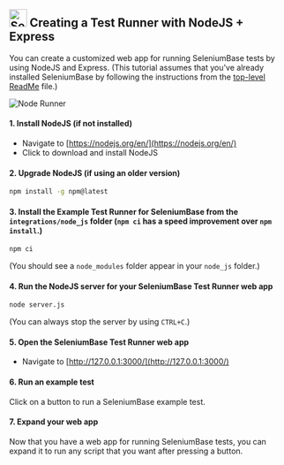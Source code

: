 <h2><img src="https://seleniumbase.io/img/logo6.png" title="SeleniumBase" width="32" /> Creating a Test Runner with NodeJS + Express</h2>

You can create a customized web app for running SeleniumBase tests by using NodeJS and Express. (This tutorial assumes that you've already installed SeleniumBase by following the instructions from the [top-level ReadMe](https://github.com/seleniumbase/SeleniumBase/blob/master/README.md) file.)

<img src="https://seleniumbase.io/other/node_runner.png" title="Node Runner" />

#### 1. Install NodeJS (if not installed)

* Navigate to [https://nodejs.org/en/](https://nodejs.org/en/)
* Click to download and install NodeJS

#### 2. Upgrade NodeJS (if using an older version)

```bash
npm install -g npm@latest
```

#### 3. Install the Example Test Runner for SeleniumBase from the ``integrations/node_js`` folder (``npm ci`` has a speed improvement over ``npm install``.)

```bash
npm ci
```

(You should see a ``node_modules`` folder appear in your ``node_js`` folder.)

#### 4. Run the NodeJS server for your SeleniumBase Test Runner web app

```bash
node server.js
```

(You can always stop the server by using ``CTRL+C``.)

#### 5. Open the SeleniumBase Test Runner web app

* Navigate to [http://127.0.0.1:3000/](http://127.0.0.1:3000/)

#### 6. Run an example test

Click on a button to run a SeleniumBase example test.

#### 7. Expand your web app

Now that you have a web app for running SeleniumBase tests, you can expand it to run any script that you want after pressing a button.
